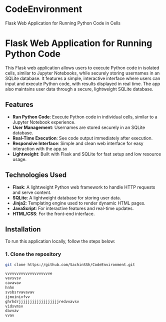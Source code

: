 # CodeEnvironment
Flask Web Application for Running Python Code in Cells 

# Flask Web Application for Running Python Code 

This Flask web application allows users to execute Python code in isolated cells, similar to Jupyter Notebooks, while securely storing usernames in an SQLite database. It features a simple, interactive interface where users can input and execute Python code, with results displayed in real time. The app also maintains user data through a secure, lightweight SQLite database.

## Features

- **Run Python Code**: Execute Python code in individual cells, similar to a Jupyter Notebook experience.
- **User Management**: Usernames are stored securely in an SQLite database.
- **Real-Time Execution**: See code output immediately after execution.
- **Responsive Interface**: Simple and clean web interface for easy interaction with the app.sx
- **Lightweight**: Built with Flask and SQLite for fast setup and low resource usage.

## Technologies Used

- **Flask**: A lightweight Python web framework to handle HTTP requests and serve content.
- **SQLite**: A lightweight database for storing user data.
- **Jinja2**: Templating engine used to render dynamic HTML pages.
- **JavaScript**: For interactive features and real-time updates.
- **HTML/CSS**: For the front-end interface.

## Installation

To run this application locally, follow the steps below:

### 1. Clone the repository
```bash
git clone https://github.com/SachinSSh/CodeEnvironment.git

vvvvvvvvvvvvvvvvvvvve
vevsvsv
cavavav
hnhn
svsbsrvavavav
ijmoinivfvv
ghrhdrjjjjjjjjjjjjjjjjjjredvvavsv
vidsvmsv
davvav
vvav
